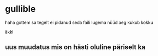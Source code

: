 # gullible
haha gottem
sa tegelt ei pidanud seda faili lugema
nüüd aeg kukub kokku  

äkki  

## uus muudatus mis on hästi oluline päriselt ka



